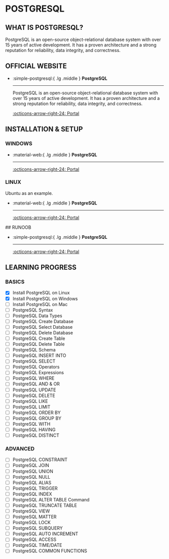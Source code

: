 # POSTGRESQL

## WHAT IS POSTGRESQL?

PostgreSQL is an open-source object-relational database system with over 15 years of active development. It has a proven architecture and a strong reputation for reliability, data integrity, and correctness.

## OFFICIAL WEBSITE

<div class="grid cards" markdown>

-   :simple-postgresql:{ .lg .middle } __PostgreSQL__

    ---

    PostgreSQL is an open-source object-relational database system with over 15 years of active development. It has a proven architecture and a strong reputation for reliability, data integrity, and correctness.

    [:octicons-arrow-right-24: <a href="https://www.postgresql.org/" target="_blank"> Portal </a>](#)

</div>

## INSTALLATION & SETUP

### WINDOWS

<div class="grid cards" markdown>

-   :material-web:{ .lg .middle } __PostgreSQL__

    ---

    [:octicons-arrow-right-24: <a href="https://www.runoob.com/postgresql/windows-install-postgresql.html" target="_blank"> Portal </a>](#)

</div>

### LINUX

Ubuntu as an example.

<div class="grid cards" markdown>

-   :material-web:{ .lg .middle } __PostgreSQL__

    ---

    [:octicons-arrow-right-24: <a href="https://www.digitalocean.com/community/tutorials/how-to-install-postgresql-on-ubuntu-22-04-quickstart" target="_blank"> Portal </a>](#)

</div>
## RUNOOB

<div class="grid cards" markdown>

-   :simple-postgresql:{ .lg .middle } __PostgreSQL__

    ---

    [:octicons-arrow-right-24: <a href="https://www.runoob.com/postgresql/postgresql-tutorial.html" target="_blank"> Portal </a>](#)

</div>

## LEARNING PROGRESS

### BASICS
- [x] Install PostgreSQL on Linux
- [x] Install PostgreSQL on Windows
- [ ] Install PostgreSQL on Mac
- [ ] PostgreSQL Syntax
- [ ] PostgreSQL Data Types
- [ ] PostgreSQL Create Database
- [ ] PostgreSQL Select Database
- [ ] PostgreSQL Delete Database
- [ ] PostgreSQL Create Table
- [ ] PostgreSQL Delete Table
- [ ] PostgreSQL Schema
- [ ] PostgreSQL INSERT INTO
- [ ] PostgreSQL SELECT
- [ ] PostgreSQL Operators
- [ ] PostgreSQL Expressions
- [ ] PostgreSQL WHERE
- [ ] PostgreSQL AND & OR
- [ ] PostgreSQL UPDATE
- [ ] PostgreSQL DELETE
- [ ] PostgreSQL LIKE
- [ ] PostgreSQL LIMIT
- [ ] PostgreSQL ORDER BY
- [ ] PostgreSQL GROUP BY
- [ ] PostgreSQL WITH
- [ ] PostgreSQL HAVING
- [ ] PostgreSQL DISTINCT

### ADVANCED
- [ ] PostgreSQL CONSTRAINT
- [ ] PostgreSQL JOIN
- [ ] PostgreSQL UNION
- [ ] PostgreSQL NULL
- [ ] PostgreSQL ALIAS
- [ ] PostgreSQL TRIGGER
- [ ] PostgreSQL INDEX
- [ ] PostgreSQL ALTER TABLE Command
- [ ] PostgreSQL TRUNCATE TABLE
- [ ] PostgreSQL VIEW
- [ ] PostgreSQL MATTER
- [ ] PostgreSQL LOCK
- [ ] PostgreSQL SUBQUERY
- [ ] PostgreSQL AUTO INCREMENT
- [ ] PostgreSQL ACCESS
- [ ] PostgreSQL TIME/DATE
- [ ] PostgreSQL COMMON FUNCTIONS